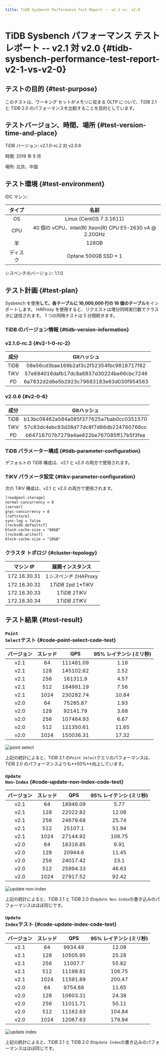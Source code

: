 ```yaml
---
title: TiDB Sysbench Performance Test Report -- v2.1 vs. v2.0
---
```


# TiDB Sysbench パフォーマンス テスト レポート -- v2.1 対 v2.0 {#tidb-sysbench-performance-test-report-v2-1-vs-v2-0}

## テストの目的 {#test-purpose}

このテストは、ワーキング セットがメモリに収まる OLTP について、TiDB 2.1 と TiDB 2.0 のパフォーマンスを比較することを目的としています。

## テストバージョン、時間、場所 {#test-version-time-and-place}

TiDB バージョン: v2.1.0-rc.2 対 v2.0.6

時間: 2018 年 9 月

場所: 北京、中国

## テスト環境 {#test-environment}

IDC マシン:

|  タイプ |                          名前                          |
| :--: | :--------------------------------------------------: |
|  OS  |                Linux (CentOS 7.3.1611)               |
|  CPU | 40 個の vCPU、Intel(R) Xeon(R) CPU E5-2630 v4 @ 2.20GHz |
|   羊  |                         128GB                        |
| ディスク |                 Optane 500GB SSD * 1                 |

シスベンチのバージョン: 1.1.0

## テスト計画 {#test-plan}

Sysbench を使用**して、各テーブルに 10,000,000 行の 16 個のテーブル**をインポートします。 HAProxy を使用すると、リクエストは増分同時実行数でクラスタに送信されます。 1 つの同時テストは 5 分間続きます。

### TiDB のバージョン情報 {#tidb-version-information}

### v2.1.0-rc.2 {#v2-1-0-rc-2}

|  成分  |                  Gitハッシュ                 |
| :--: | :--------------------------------------: |
| TiDB | 08e56cd3bae166b2af3c2f52354fbc9818717f62 |
| TiKV | 57e684016dafb17dc8a6837d30224be66cbc7246 |
|  PD  | 6a7832d2d6e5b2923c79683183e63d030f954563 |

### v2.0.6 {#v2-0-6}

|  成分  |                  Gitハッシュ                 |
| :--: | :--------------------------------------: |
| TiDB | b13bc08462a584a085f377625a7bab0cc0351570 |
| TiKV | 57c83dc4ebc93d38d77dc8f7d66db224760766cc |
|  PD  | b64716707b7279a4ae822be767085ff17b5f3fea |

### TiDB パラメーター構成 {#tidb-parameter-configuration}

デフォルトの TiDB 構成は、v2.1 と v2.0 の両方で使用されます。

### TiKV パラメータ設定 {#tikv-parameter-configuration}

次の TiKV 構成は、v2.1 と v2.0 の両方で使用されます。

```txt
[readpool.storage]
normal-concurrency = 8
[server]
grpc-concurrency = 8
[raftstore]
sync-log = false
[rocksdb.defaultcf]
block-cache-size = "60GB"
[rocksdb.writecf]
block-cache-size = "20GB"
```

### クラスタ トポロジ {#cluster-topology}

|    マシン IP    |      展開インスタンス      |
| :----------: | :----------------: |
| 172.16.30.31 |  1*シスベンチ 1*HAProxy |
| 172.16.30.32 | 1*TiDB 1*pd 1*TiKV |
| 172.16.30.33 |    1*TiDB 1*TiKV   |
| 172.16.30.34 |    1*TiDB 1*TiKV   |

## テスト結果 {#test-result}

### <code>Point Select</code>テスト {#code-point-select-code-test}

| バージョン | スレッド |    QPS    | 95% レイテンシ (ミリ秒) |
| :---: | :--: | :-------: | :-------------: |
|  v2.1 |  64  | 111481.09 |       1.16      |
|  v2.1 |  128 | 145102.62 |       2.52      |
|  v2.1 |  256 |  161311.9 |       4.57      |
|  v2.1 |  512 | 184991.19 |       7.56      |
|  v2.1 | 1024 | 230282.74 |      10.84      |
|  v2.0 |  64  |  75285.87 |       1.93      |
|  v2.0 |  128 |  92141.79 |       3.68      |
|  v2.0 |  256 | 107464.93 |       6.67      |
|  v2.0 |  512 | 121350.61 |      11.65      |
|  v2.0 | 1024 | 150036.31 |      17.32      |

![point select](/media/sysbench_v3_point_select.png)

上記の統計によると、TiDB 2.1 の`Point Select`クエリのパフォーマンスは、TiDB 2.0 のパフォーマンスよりも**50%**向上しています。

### <code>Update Non-Index</code> {#code-update-non-index-code-test}

| バージョン | スレッド |    QPS   | 95% レイテンシ (ミリ秒) |
| :---: | :--: | :------: | :-------------: |
|  v2.1 |  64  | 18946.09 |       5.77      |
|  v2.1 |  128 | 22022.82 |      12.08      |
|  v2.1 |  256 | 24679.68 |      25.74      |
|  v2.1 |  512 |  25107.1 |      51.94      |
|  v2.1 | 1024 | 27144.92 |      106.75     |
|  v2.0 |  64  | 16316.85 |       6.91      |
|  v2.0 |  128 |  20944.6 |      11.45      |
|  v2.0 |  256 | 24017.42 |       23.1      |
|  v2.0 |  512 | 25994.33 |      46.63      |
|  v2.0 | 1024 | 27917.52 |      92.42      |

![update non-index](/media/sysbench_v3_update_non_index.png)

上記の統計によると、TiDB 2.1 と TiDB 2.0 の`Update Non-Index`の書き込みのパフォーマンスはほぼ同じです。

### <code>Update Index</code>テスト {#code-update-index-code-test}

| バージョン | スレッド |    QPS   | 95% レイテンシ (ミリ秒) |
| :---: | :--: | :------: | :-------------: |
|  v2.1 |  64  |  9934.49 |      12.08      |
|  v2.1 |  128 | 10505.95 |      25.28      |
|  v2.1 |  256 |  11007.7 |      55.82      |
|  v2.1 |  512 | 11198.81 |      106.75     |
|  v2.1 | 1024 | 11591.89 |      200.47     |
|  v2.0 |  64  |  9754.68 |      11.65      |
|  v2.0 |  128 | 10603.31 |      24.38      |
|  v2.0 |  256 | 11011.71 |      50.11      |
|  v2.0 |  512 | 11162.63 |      104.84     |
|  v2.0 | 1024 | 12067.63 |      179.94     |

![update index](/media/sysbench_v3_update_index.png)

上記の統計によると、TiDB 2.1 と TiDB 2.0 の`Update Index`の書き込みのパフォーマンスはほぼ同じです。
